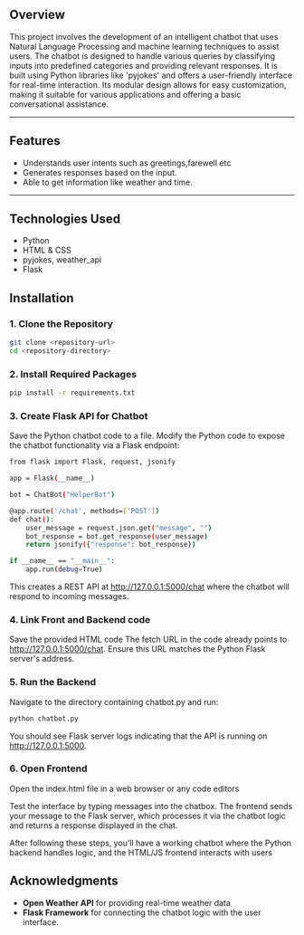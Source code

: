 ## Overview
This project involves the development of an intelligent chatbot that uses Natural Language Processing and machine learning techniques to assist users. The chatbot is designed to handle various queries by classifying inputs into predefined categories and providing relevant responses. It is built using Python libraries like 'pyjokes' and offers a user-friendly interface for real-time interaction. Its modular design allows for easy customization, making it suitable for various applications and offering a basic conversational assistance.

----

## Features
- Understands user intents such as greetings,farewell etc
- Generates responses based on the input.
- Able to get information like weather and time.

----

## Technologies Used
- Python
- HTML & CSS
- pyjokes, weather_api
- Flask

## Installation 

### 1. Clone the Repository
```bash
git clone <repository-url>
cd <repository-directory>
```

### 2. Install Required Packages
```bash
pip install -r requirements.txt
```

### 3. Create Flask API for Chatbot
Save the Python chatbot code to a file.
Modify the Python code to expose the chatbot functionality via a Flask endpoint:
```bash
from flask import Flask, request, jsonify

app = Flask(__name__)

bot = ChatBot("HelperBot")

@app.route('/chat', methods=['POST'])
def chat():
    user_message = request.json.get("message", "")
    bot_response = bot.get_response(user_message)
    return jsonify({"response": bot_response})

if __name__ == "__main__":
    app.run(debug=True)
```
This creates a REST API at http://127.0.0.1:5000/chat where the chatbot will respond to incoming messages.

### 4. Link Front and Backend code
Save the provided HTML code
The fetch URL in the code already points to http://127.0.0.1:5000/chat. Ensure this URL matches the Python Flask server's address.

### 5. Run the Backend
Navigate to the directory containing chatbot.py and run:
```bash
python chatbot.py
```
You should see Flask server logs indicating that the API is running on http://127.0.0.1:5000.

### 6. Open Frontend

Open the index.html file in a web browser or any code editors

Test the interface by typing messages into the chatbox. The frontend sends your message to the Flask server, which processes it via the chatbot logic and returns a response displayed in the chat.

After following these steps, you’ll have a working chatbot where the Python backend handles logic, and the HTML/JS frontend interacts with users

## Acknowledgments
- **Open Weather API** for providing real-time weather data
- **Flask Framework** for connecting the chatbot logic with the user interface.



